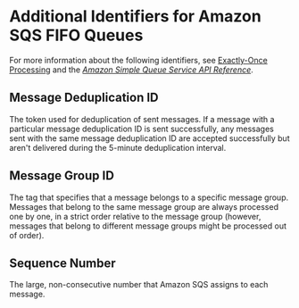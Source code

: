 # Additional Identifiers for Amazon SQS FIFO Queues<a name="sqs-additional-fifo-queue-identifiers"></a>

For more information about the following identifiers, see [Exactly\-Once Processing](FIFO-queues.md#FIFO-queues-exactly-once-processing) and the *[Amazon Simple Queue Service API Reference](https://docs.aws.amazon.com/AWSSimpleQueueService/latest/APIReference/)*\.

## Message Deduplication ID<a name="sqs-fifo-queue-messagededuplicationid"></a>

The token used for deduplication of sent messages\. If a message with a particular message deduplication ID is sent successfully, any messages sent with the same message deduplication ID are accepted successfully but aren't delivered during the 5\-minute deduplication interval\.

## Message Group ID<a name="sqs-fifo-queue-messagegroupid"></a>

The tag that specifies that a message belongs to a specific message group\. Messages that belong to the same message group are always processed one by one, in a strict order relative to the message group \(however, messages that belong to different message groups might be processed out of order\)\.

## Sequence Number<a name="sqs-fifo-queue-sequence-number"></a>

The large, non\-consecutive number that Amazon SQS assigns to each message\.